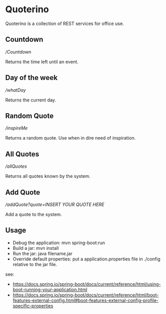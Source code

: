 Quoterino
=========
Quoterino is a collection of REST services for office use.

Countdown
---------
*/Countdown*

Returns the time left until an event.

Day of the week
---------
*/whatDay*

Returns the current day.

Random Quote
---------
*/inspireMe*

Returns a random quote. Use when in dire need of inspiration.

All Quotes
---------
*/allQuotes*

Returns all quotes known by the system.

Add Quote
-------------------------------------
*/addQuote?quote=INSERT YOUR QUOTE HERE*

Add a quote to the system.


Usage
-----
- Debug the application: mvn spring-boot:run
- Build a jar: mvn install
- Run the jar: java filename.jar
- Override default properties: put a application.properties file in ./config relative to the jar file.

see:
- https://docs.spring.io/spring-boot/docs/current/reference/html/using-boot-running-your-application.html
- https://docs.spring.io/spring-boot/docs/current/reference/html/boot-features-external-config.html#boot-features-external-config-profile-specific-properties